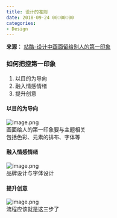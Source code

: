 ```yaml
---
title: 设计的准则
date: 2018-09-24 00:00:00
categories:
- Design
---
```

**来源：**
[站酷-设计中画面留给别人的第一印象](http://www.zcool.com.cn/article/ZNjE4NzMy.html)

### 如何把控第一印象
1. 以目的为导向
2. 融入情感情绪
3. 提升创意

#### 以目的为导向
![image.png](https://upload-images.jianshu.io/upload_images/7955445-a7affac7b7e300b5.png?imageMogr2/auto-orient/strip%7CimageView2/2/w/1240)  
画面给人的第一印象要与主题相关  
包括色彩、元素的排布、字体等  

#### 融入情感情绪
![image.png](https://upload-images.jianshu.io/upload_images/7955445-ac06878cb91d36c9.png?imageMogr2/auto-orient/strip%7CimageView2/2/w/1240)  
品牌设计与字体设计  

#### 提升创意
![image.png](https://upload-images.jianshu.io/upload_images/7955445-da6cdabb1c5f5015.png?imageMogr2/auto-orient/strip%7CimageView2/2/w/1240)  
流程应该就是这三步了  
